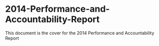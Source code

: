 # 2014-Performance-and-Accountability-Report
This document is the cover for the 2014 Performance and Accountability Report

